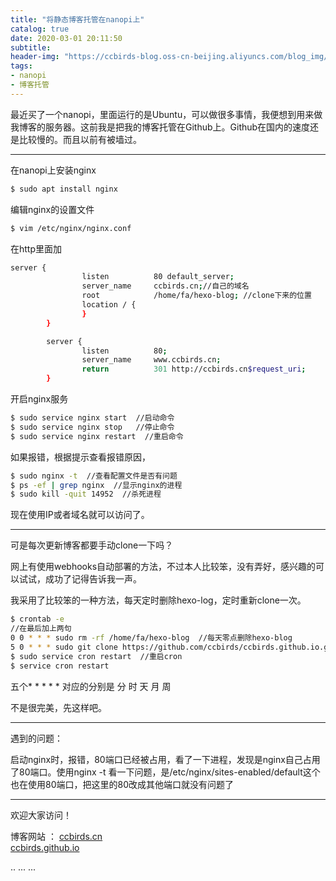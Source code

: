```yaml
---
title: "将静态博客托管在nanopi上"
catalog: true
date: 2020-03-01 20:11:50
subtitle: 
header-img: "https://ccbirds-blog.oss-cn-beijing.aliyuncs.com/blog_img/Demo.png"
tags:
- nanopi
- 博客托管
---
```


最近买了一个nanopi，里面运行的是Ubuntu，可以做很多事情，我便想到用来做我博客的服务器。这前我是把我的博客托管在Github上。Github在国内的速度还是比较慢的。而且以前有被墙过。

---

在nanopi上安装nginx

```bash
$ sudo apt install nginx
```

编辑nginx的设置文件

```bash
$ vim /etc/nginx/nginx.conf
```

在http里面加

```bash
server {
                listen          80 default_server;
                server_name     ccbirds.cn;//自己的域名
                root            /home/fa/hexo-blog; //clone下来的位置
                location / {
                }
        }

        server {
                listen          80;
                server_name     www.ccbirds.cn;
                return          301 http://ccbirds.cn$request_uri;
        }
```

开启nginx服务

```bash
$ sudo service nginx start  //启动命令
$ sudo service nginx stop   //停止命令
$ sudo service nginx restart  //重启命令
```

如果报错，根据提示查看报错原因，

```bash
$ sudo nginx -t  //查看配置文件是否有问题
$ ps -ef | grep nginx  //显示nginx的进程
$ sudo kill -quit 14952  //杀死进程
```

现在使用IP或者域名就可以访问了。

---

可是每次更新博客都要手动clone一下吗？

网上有使用webhooks自动部署的方法，不过本人比较笨，没有弄好，感兴趣的可以试试，成功了记得告诉我一声。

我采用了比较笨的一种方法，每天定时删除hexo-log，定时重新clone一次。

```bash
$ crontab -e 
//在最后加上两句
0 0 * * * sudo rm -rf /home/fa/hexo-blog  //每天零点删除hexo-blog
5 0 * * * sudo git clone https://github.com/ccbirds/ccbirds.github.io.git /home/fa/hexo-blog  //每天零点五分 重新clone
$ sudo service cron restart  //重启cron
$ service cron restart
```

五个* * * * *
对应的分别是 分 时 天 月 周

不是很完美，先这样吧。

---

遇到的问题：

启动nginx时，报错，80端口已经被占用，看了一下进程，发现是nginx自己占用了80端口。使用nginx -t 看一下问题，是/etc/nginx/sites-enabled/default这个也在使用80端口，把这里的80改成其他端口就没有问题了

---

欢迎大家访问！

博客网站  ：
[ccbirds.cn](http://ccbirds.cn)   
[ccbirds.github.io](https://ccbirds.github.io/)


<div id="gitalk-container"></div>
<link rel="stylesheet" href="https://cdn.jsdelivr.net/npm/gitalk@1/dist/gitalk.css">
<script src="https://cdn.jsdelivr.net/npm/gitalk@1/dist/gitalk.min.js"></script>
<script src="/js/md5.min.js"></script>
<script >
var gitalk = new Gitalk({
  clientID: '30ef5ef3ee69767d3c66',
  clientSecret: '89eb8a0b3782e394a2ef7d8901770a7d5327dc23',
  repo: 'ccbirds.github.io',
  owner: 'ccbirds',
  admin: ['ccbirds'],
  id: md5(location.pathname),      // Ensure uniqueness and length less than 50
  distractionFreeMode: false  // Facebook-like distraction free mode
})
gitalk.render('gitalk-container')
</script>



<head>
    ..
    <script src='//unpkg.com/valine/dist/Valine.min.js'></script>
    ...
</head>
<body>
    ...
    <div id="vcomments"></div>
    <script>
        new Valine({
            el: '#vcomments' ,
	    appId: 'vXidTKzEclYBf4IxomY5Vqo5-gzGzoHsz',
    	    appKey: 'YYe3hk4yLV5lQ3M5oO7tHE6t',
            notify:false, 
            verify:false, 
            avatar:'mp', 
            placeholder: 'ヾﾉ≧∀≦)o来啊，快活啊' 
        })
    </script>
</body>


